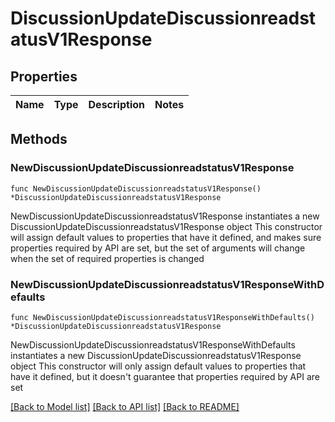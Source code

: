 # DiscussionUpdateDiscussionreadstatusV1Response

## Properties

Name | Type | Description | Notes
------------ | ------------- | ------------- | -------------

## Methods

### NewDiscussionUpdateDiscussionreadstatusV1Response

`func NewDiscussionUpdateDiscussionreadstatusV1Response() *DiscussionUpdateDiscussionreadstatusV1Response`

NewDiscussionUpdateDiscussionreadstatusV1Response instantiates a new DiscussionUpdateDiscussionreadstatusV1Response object
This constructor will assign default values to properties that have it defined,
and makes sure properties required by API are set, but the set of arguments
will change when the set of required properties is changed

### NewDiscussionUpdateDiscussionreadstatusV1ResponseWithDefaults

`func NewDiscussionUpdateDiscussionreadstatusV1ResponseWithDefaults() *DiscussionUpdateDiscussionreadstatusV1Response`

NewDiscussionUpdateDiscussionreadstatusV1ResponseWithDefaults instantiates a new DiscussionUpdateDiscussionreadstatusV1Response object
This constructor will only assign default values to properties that have it defined,
but it doesn't guarantee that properties required by API are set


[[Back to Model list]](../README.md#documentation-for-models) [[Back to API list]](../README.md#documentation-for-api-endpoints) [[Back to README]](../README.md)


